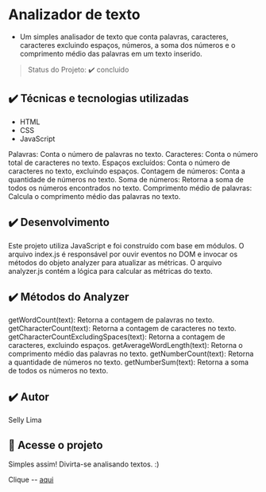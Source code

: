 # Analizador de texto

- Um simples analisador de texto que conta palavras, caracteres, caracteres excluindo espaços, números, a soma dos números e o comprimento médio das palavras em um texto inserido. <br>

> Status do Projeto: :heavy_check_mark: concluido

## ✔️ Técnicas e tecnologias utilizadas

- HTML
- CSS
- JavaScript

Palavras: Conta o número de palavras no texto.
Caracteres: Conta o número total de caracteres no texto.
Espaços excluídos: Conta o número de caracteres no texto, excluindo espaços.
Contagem de números: Conta a quantidade de números no texto.
Soma de números: Retorna a soma de todos os números encontrados no texto.
Comprimento médio de palavras: Calcula o comprimento médio das palavras no texto.

## ✔️ Desenvolvimento

Este projeto utiliza JavaScript e foi construído com base em módulos. O arquivo index.js é responsável por ouvir eventos no DOM e invocar os métodos do objeto analyzer para atualizar as métricas. O arquivo analyzer.js contém a lógica para calcular as métricas do texto.

## ✔️ Métodos do Analyzer

getWordCount(text): Retorna a contagem de palavras no texto.
getCharacterCount(text): Retorna a contagem de caracteres no texto.
getCharacterCountExcludingSpaces(text): Retorna a contagem de caracteres, excluindo espaços.
getAverageWordLength(text): Retorna o comprimento médio das palavras no texto.
getNumberCount(text): Retorna a quantidade de números no texto.
getNumberSum(text): Retorna a soma de todos os números no texto.

## ✔️ Autor

Selly Lima

## 📁 Acesse o projeto

Simples assim! Divirta-se analisando textos. :)

Clique -- [aqui](https://sellylima.github.io/SAP012-text-analyzer/)
